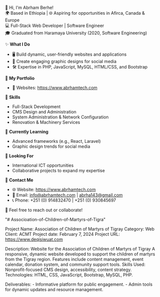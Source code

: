 👋 Hi, I'm Abrham Berhe!  
🌍 Based in Ethiopia | 
🌐 Aspiring for opportunities in Afirca, Canada & Europe  
💻 Full-Stack Web Developer | Software Engineer  
🎓 Graduated from Haramaya University (2020, Software Engineering)  

✨ **What I Do**  
- 🖥️ Build dynamic, user-friendly websites and applications  
- 🎨 Create engaging graphic designs for social media  
- 🛠️ Expertise in PHP, JavaScript, MySQL, HTML/CSS, and Bootstrap  

📂 **My Portfolio**  
- 🌟 Websites: https://www.abrhamtech.com 

📌 **Skills**  
- Full-Stack Development  
- CMS Design and Administration  
- System Administration & Network Configuration  
- Renovation & Machinery Services  

🌱 **Currently Learning**  
- Advanced frameworks (e.g., React, Laravel)  
- Graphic design trends for social media  

🚀 **Looking For**  
- International ICT opportunities  
- Collaborative projects to expand my expertise  

📧 **Contact Me**  
- 🌐 Website: https://www.abrhamtech.com
- 📩 Email: info@abrhamtech.com | abrha143@gmail.com  
- 📞 Phone: +251 (0) 914832470 | +251 (0) 930845697

💬 Feel free to reach out or collaborate!  


"# Associoation-of-Children-of-Martyrs-of-Tigra" 

Project Name: Association of Children of Martyrs of Tigray 
Category: Web 
Client: ACMT 
Project date: February 7, 2024 
Project URL: https://www.deqisiwuat.com

Description: Website for the Association of Children of Martyrs of Tigray A responsive, dynamic website developed to support the children of martyrs from the Tigray region. Features include content management, event calendar, donation system, and community support tools. 
Skills Used: Nonprofit-focused CMS design, accessibility, content strategy. 
Technologies: HTML, CSS, JavaScript, Bootstrap, MySQL, PHP. 

Deliverables:
    - Informative platform for public engagement.
    - Admin tools for dynamic updates and resource management.

